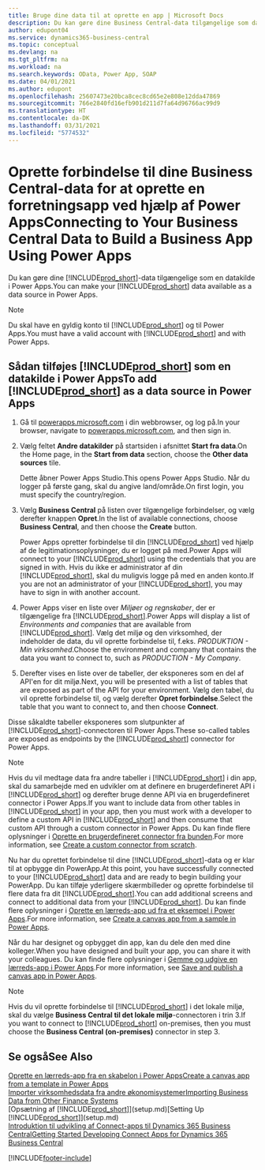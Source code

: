 ```yaml
---
title: Bruge dine data til at oprette en app | Microsoft Docs
description: Du kan gøre dine Business Central-data tilgængelige som datakilde og angive en OData URL-adresse til dine webtjenester for at oprette en forretningsapp ved hjælp af Power Apps.
author: edupont04
ms.service: dynamics365-business-central
ms.topic: conceptual
ms.devlang: na
ms.tgt_pltfrm: na
ms.workload: na
ms.search.keywords: OData, Power App, SOAP
ms.date: 04/01/2021
ms.author: edupont
ms.openlocfilehash: 25607473e20bca8cec8cd65e2e808e12dda47869
ms.sourcegitcommit: 766e2840fd16efb901d211d7fa64d96766ac99d9
ms.translationtype: HT
ms.contentlocale: da-DK
ms.lasthandoff: 03/31/2021
ms.locfileid: "5774532"
---
```

# <a name="connecting-to-your-business-central-data-to-build-a-business-app-using-power-apps"></a><span data-ttu-id="e5f3d-103">Oprette forbindelse til dine Business Central-data for at oprette en forretningsapp ved hjælp af Power Apps</span><span class="sxs-lookup"><span data-stu-id="e5f3d-103">Connecting to Your Business Central Data to Build a Business App Using Power Apps</span></span>

<span data-ttu-id="e5f3d-104">Du kan gøre dine [!INCLUDE[prod_short](includes/prod_short.md)]-data tilgængelige som en datakilde i Power Apps.</span><span class="sxs-lookup"><span data-stu-id="e5f3d-104">You can make your [!INCLUDE[prod_short](includes/prod_short.md)] data available as a data source in Power Apps.</span></span>  

> [!NOTE]  
> <span data-ttu-id="e5f3d-105">Du skal have en gyldig konto til [!INCLUDE[prod_short](includes/prod_short.md)] og til Power Apps.</span><span class="sxs-lookup"><span data-stu-id="e5f3d-105">You must have a valid account with [!INCLUDE[prod_short](includes/prod_short.md)] and with Power Apps.</span></span>  

## <a name="to-add-prod_short-as-a-data-source-in-power-apps"></a><span data-ttu-id="e5f3d-106">Sådan tilføjes [!INCLUDE[prod_short](includes/prod_short.md)] som en datakilde i Power Apps</span><span class="sxs-lookup"><span data-stu-id="e5f3d-106">To add [!INCLUDE[prod_short](includes/prod_short.md)] as a data source in Power Apps</span></span>

1. <span data-ttu-id="e5f3d-107">Gå til [powerapps.microsoft.com](https://powerapps.microsoft.com/) i din webbrowser, og log på.</span><span class="sxs-lookup"><span data-stu-id="e5f3d-107">In your browser, navigate to [powerapps.microsoft.com](https://powerapps.microsoft.com/), and then sign in.</span></span>
2. <span data-ttu-id="e5f3d-108">Vælg feltet **Andre datakilder** på startsiden i afsnittet **Start fra data**.</span><span class="sxs-lookup"><span data-stu-id="e5f3d-108">On the Home page, in the **Start from data** section, choose the **Other data sources** tile.</span></span>  

    <span data-ttu-id="e5f3d-109">Dette åbner Power Apps Studio.</span><span class="sxs-lookup"><span data-stu-id="e5f3d-109">This opens Power Apps Studio.</span></span> <span data-ttu-id="e5f3d-110">Når du logger på første gang, skal du angive land/område.</span><span class="sxs-lookup"><span data-stu-id="e5f3d-110">On first login, you must specify the country/region.</span></span>  
3. <span data-ttu-id="e5f3d-111">Vælg **Business Central** på listen over tilgængelige forbindelser, og vælg derefter knappen **Opret**.</span><span class="sxs-lookup"><span data-stu-id="e5f3d-111">In the list of available connections, choose **Business Central**, and then choose the **Create** button.</span></span>

    <span data-ttu-id="e5f3d-112">Power Apps opretter forbindelse til din [!INCLUDE[prod_short](includes/prod_short.md)] ved hjælp af de legitimationsoplysninger, du er logget på med.</span><span class="sxs-lookup"><span data-stu-id="e5f3d-112">Power Apps will connect to your [!INCLUDE[prod_short](includes/prod_short.md)] using the credentials that you are signed in with.</span></span> <span data-ttu-id="e5f3d-113">Hvis du ikke er administrator af din [!INCLUDE[prod_short](includes/prod_short.md)], skal du muligvis logge på med en anden konto.</span><span class="sxs-lookup"><span data-stu-id="e5f3d-113">If you are not an administrator of your [!INCLUDE[prod_short](includes/prod_short.md)], you may have to sign in with another account.</span></span>  

4. <span data-ttu-id="e5f3d-114">Power Apps viser en liste over *Miljøer og regnskaber*, der er tilgængelige fra [!INCLUDE[prod_short](includes/prod_short.md)].</span><span class="sxs-lookup"><span data-stu-id="e5f3d-114">Power Apps will display a list of *Environments and companies* that are available from [!INCLUDE[prod_short](includes/prod_short.md)].</span></span> <span data-ttu-id="e5f3d-115">Vælg det miljø og den virksomhed, der indeholder de data, du vil oprette forbindelse til, f.eks. *PRODUKTION - Min virksomhed*.</span><span class="sxs-lookup"><span data-stu-id="e5f3d-115">Choose the environment and company that contains the data you want to connect to, such as *PRODUCTION - My Company*.</span></span>  

5. <span data-ttu-id="e5f3d-116">Derefter vises en liste over de tabeller, der eksponeres som en del af API'en for dit miljø.</span><span class="sxs-lookup"><span data-stu-id="e5f3d-116">Next, you will be presented with a list of tables that are exposed as part of the API for your environment.</span></span> <span data-ttu-id="e5f3d-117">Vælg den tabel, du vil oprette forbindelse til, og vælg derefter **Opret forbindelse**.</span><span class="sxs-lookup"><span data-stu-id="e5f3d-117">Select the table that you want to connect to, and then choose **Connect**.</span></span>

<span data-ttu-id="e5f3d-118">Disse såkaldte tabeller eksponeres som slutpunkter af [!INCLUDE[prod_short](includes/prod_short.md)]-connectoren til Power Apps.</span><span class="sxs-lookup"><span data-stu-id="e5f3d-118">These so-called tables are exposed as endpoints by the [!INCLUDE[prod_short](includes/prod_short.md)] connector for Power Apps.</span></span>  

> [!NOTE]
> <span data-ttu-id="e5f3d-119">Hvis du vil medtage data fra andre tabeller i [!INCLUDE[prod_short](includes/prod_short.md)] i din app, skal du samarbejde med en udvikler om at definere en brugerdefineret API i [!INCLUDE[prod_short](includes/prod_short.md)] og derefter bruge denne API via en brugerdefineret connector i Power Apps.</span><span class="sxs-lookup"><span data-stu-id="e5f3d-119">If you want to include data from other tables in [!INCLUDE[prod_short](includes/prod_short.md)] in your app, then you must work with a developer to define a custom API in [!INCLUDE[prod_short](includes/prod_short.md)] and then consume that custom API through a custom connector in Power Apps.</span></span> <span data-ttu-id="e5f3d-120">Du kan finde flere oplysninger i [Oprette en brugerdefineret connector fra bunden](/connectors/custom-connectors/define-blank).</span><span class="sxs-lookup"><span data-stu-id="e5f3d-120">For more information, see [Create a custom connector from scratch](/connectors/custom-connectors/define-blank).</span></span>  

<span data-ttu-id="e5f3d-121">Nu har du oprettet forbindelse til dine [!INCLUDE[prod_short](includes/prod_short.md)]-data og er klar til at opbygge din PowerApp.</span><span class="sxs-lookup"><span data-stu-id="e5f3d-121">At this point, you have successfully connected to your [!INCLUDE[prod_short](includes/prod_short.md)] data and are ready to begin building your PowerApp.</span></span> <span data-ttu-id="e5f3d-122">Du kan tilføje yderligere skærmbilleder og oprette forbindelse til flere data fra dit [!INCLUDE[prod_short](includes/prod_short.md)].</span><span class="sxs-lookup"><span data-stu-id="e5f3d-122">You can add additional screens and connect to additional data from your [!INCLUDE[prod_short](includes/prod_short.md)].</span></span> <span data-ttu-id="e5f3d-123">Du kan finde flere oplysninger i [Oprette en lærreds-app ud fra et eksempel i Power Apps](/powerapps/maker/canvas-apps/open-and-run-a-sample-app).</span><span class="sxs-lookup"><span data-stu-id="e5f3d-123">For more information, see [Create a canvas app from a sample in Power Apps](/powerapps/maker/canvas-apps/open-and-run-a-sample-app).</span></span>  

<span data-ttu-id="e5f3d-124">Når du har designet og opbygget din app, kan du dele den med dine kolleger.</span><span class="sxs-lookup"><span data-stu-id="e5f3d-124">When you have designed and built your app, you can share it with your colleagues.</span></span> <span data-ttu-id="e5f3d-125">Du kan finde flere oplysninger i [Gemme og udgive en lærreds-app i Power Apps](/powerapps/maker/canvas-apps/save-publish-app).</span><span class="sxs-lookup"><span data-stu-id="e5f3d-125">For more information, see [Save and publish a canvas app in Power Apps](/powerapps/maker/canvas-apps/save-publish-app).</span></span>  

> [!NOTE]
> <span data-ttu-id="e5f3d-126">Hvis du vil oprette forbindelse til [!INCLUDE[prod_short](includes/prod_short.md)] i det lokale miljø, skal du vælge **Business Central til det lokale miljø**-connectoren i trin 3.</span><span class="sxs-lookup"><span data-stu-id="e5f3d-126">If you want to connect to [!INCLUDE[prod_short](includes/prod_short.md)] on-premises, then you must choose the **Business Central (on-premises)** connector in step 3.</span></span>  

## <a name="see-also"></a><span data-ttu-id="e5f3d-127">Se også</span><span class="sxs-lookup"><span data-stu-id="e5f3d-127">See Also</span></span>

[<span data-ttu-id="e5f3d-128">Oprette en lærreds-app fra en skabelon i Power Apps</span><span class="sxs-lookup"><span data-stu-id="e5f3d-128">Create a canvas app from a template in Power Apps</span></span>](/powerapps/maker/canvas-apps/get-started-test-drive)  
[<span data-ttu-id="e5f3d-129">Importer virksomhedsdata fra andre økonomisystemer</span><span class="sxs-lookup"><span data-stu-id="e5f3d-129">Importing Business Data from Other Finance Systems</span></span>](across-import-data-configuration-packages.md)  
<span data-ttu-id="e5f3d-130">[Opsætning af [!INCLUDE[prod_short](includes/prod_short.md)]](setup.md)</span><span class="sxs-lookup"><span data-stu-id="e5f3d-130">[Setting Up [!INCLUDE[prod_short](includes/prod_short.md)]](setup.md)</span></span>  
[<span data-ttu-id="e5f3d-131">Introduktion til udvikling af Connect-apps til Dynamics 365 Business Central</span><span class="sxs-lookup"><span data-stu-id="e5f3d-131">Getting Started Developing Connect Apps for Dynamics 365 Business Central</span></span>](/dynamics365/business-central/dev-itpro/developer/devenv-develop-connect-apps)  


[!INCLUDE[footer-include](includes/footer-banner.md)]